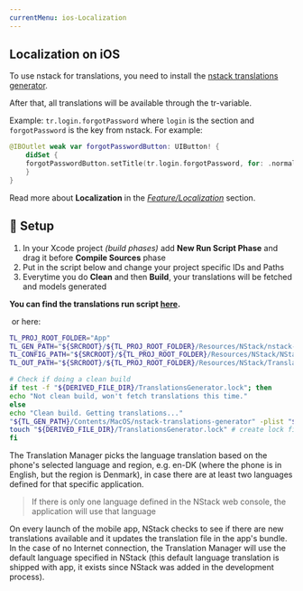 ```yaml
---
currentMenu: ios-Localization
---
```


## Localization on iOS

To use nstack for translations, you need to install the [nstack translations generator](https://github.com/nodes-ios/nstack-translations-generator). 

After that, all translations will be available through the tr-variable. 

Example: `tr.login.forgotPassword` where `login` is the section and `forgotPassword` is the key from nstack. For example:

~~~~swift
@IBOutlet weak var forgotPasswordButton: UIButton! {
    didSet {
 	forgotPasswordButton.setTitle(tr.login.forgotPassword, for: .normal)
    }
}
~~~~

Read more about **Localization** in the [*Feature/Localization*](../../features/localize.html) section.

## 🔧 Setup

1. In your Xcode project *(build phases)* add **New Run Script Phase** and drag it before **Compile Sources** phase
2. Put in the script below and change your project specific IDs and Paths
3. Everytime you do **Clean** and then **Build**, your translations will be fetched and models generated

**You can find the translations run script [here](https://github.com/nodes-ios/nstack-translations-generator/blob/master/translations_script.sh).**
	

​															or here:


~~~bash
TL_PROJ_ROOT_FOLDER="App"
TL_GEN_PATH="${SRCROOT}/${TL_PROJ_ROOT_FOLDER}/Resources/NStack/nstack-translations-generator.bundle"
TL_CONFIG_PATH="${SRCROOT}/${TL_PROJ_ROOT_FOLDER}/Resources/NStack/NStack.plist"
TL_OUT_PATH="${SRCROOT}/${TL_PROJ_ROOT_FOLDER}/Resources/NStack/Translations"

# Check if doing a clean build
if test -f "${DERIVED_FILE_DIR}/TranslationsGenerator.lock"; then
echo "Not clean build, won't fetch translations this time."
else
echo "Clean build. Getting translations..."
"${TL_GEN_PATH}/Contents/MacOS/nstack-translations-generator" -plist "${TL_CONFIG_PATH}" -output "${TL_OUT_PATH}" -standalone
touch "${DERIVED_FILE_DIR}/TranslationsGenerator.lock" # create lock file
fi
~~~

The Translation Manager picks the language translation based on the phone's selected language and region, e.g. en-DK (where the phone is in English, but the region is Denmark), in case there are at least two languages defined for that specific application. 

> If there is only one language defined in the NStack web console, the application will use that language

On every launch of the mobile app, NStack checks to see if there are new translations available and it updates the translation file in the app's bundle. In the case of no Internet connection, the Translation Manager will use the default language specified in NStack (this default language translation is shipped with app, it exists since NStack was added in the development process).

